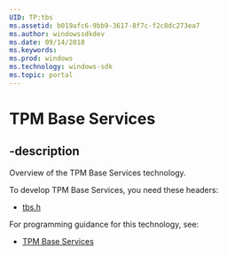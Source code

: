 ```yaml
---
UID: TP:tbs
ms.assetid: b019afc6-9bb9-3617-8f7c-f2c8dc273ea7
ms.author: windowssdkdev
ms.date: 09/14/2018
ms.keywords: 
ms.prod: windows
ms.technology: windows-sdk
ms.topic: portal
---
```


# TPM Base Services

## -description

Overview of the TPM Base Services technology.

To develop TPM Base Services, you need these headers:

 * [tbs.h](../tbs/index.md)

For programming guidance for this technology, see:
* [TPM Base Services](/windows/desktop/tbs)

